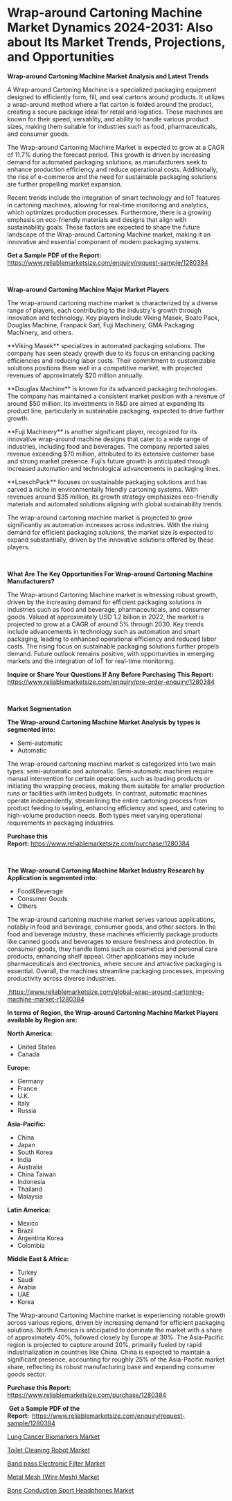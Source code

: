 <p><h1>Wrap-around Cartoning Machine Market Dynamics 2024-2031: Also about Its Market Trends, Projections, and Opportunities</h1></p><p><strong>Wrap-around Cartoning Machine Market Analysis and Latest Trends</strong></p>
<p><p>A Wrap-around Cartoning Machine is a specialized packaging equipment designed to efficiently form, fill, and seal cartons around products. It utilizes a wrap-around method where a flat carton is folded around the product, creating a secure package ideal for retail and logistics. These machines are known for their speed, versatility, and ability to handle various product sizes, making them suitable for industries such as food, pharmaceuticals, and consumer goods.</p><p>The Wrap-around Cartoning Machine Market is expected to grow at a CAGR of 11.7% during the forecast period. This growth is driven by increasing demand for automated packaging solutions, as manufacturers seek to enhance production efficiency and reduce operational costs. Additionally, the rise of e-commerce and the need for sustainable packaging solutions are further propelling market expansion. </p><p>Recent trends include the integration of smart technology and IoT features in cartoning machines, allowing for real-time monitoring and analytics, which optimizes production processes. Furthermore, there is a growing emphasis on eco-friendly materials and designs that align with sustainability goals. These factors are expected to shape the future landscape of the Wrap-around Cartoning Machine market, making it an innovative and essential component of modern packaging systems.</p></p>
<p><strong>Get a Sample PDF of the Report:&nbsp;</strong> <a href="https://www.reliablemarketsize.com/enquiry/request-sample/1280384?utm_campaign=1262&utm_medium=2&utm_source=Github&utm_content=ia&utm_term=29092024&utm_id=wrap-around-cartoning-machine">https://www.reliablemarketsize.com/enquiry/request-sample/1280384</a></p>
<p>&nbsp;</p>
<p><strong>Wrap-around Cartoning Machine Major Market Players</strong></p>
<p><p>The wrap-around cartoning machine market is characterized by a diverse range of players, each contributing to the industry's growth through innovation and technology. Key players include Viking Masek, Boato Pack, Douglas Machine, Franpack Sarl, Fuji Machinery, GMA Packaging Machinery, and others.</p><p>**Viking Masek** specializes in automated packaging solutions. The company has seen steady growth due to its focus on enhancing packing efficiencies and reducing labor costs. Their commitment to customizable solutions positions them well in a competitive market, with projected revenues of approximately $20 million annually.</p><p>**Douglas Machine** is known for its advanced packaging technologies. The company has maintained a consistent market position with a revenue of around $50 million. Its investments in R&D are aimed at expanding its product line, particularly in sustainable packaging, expected to drive further growth.</p><p>**Fuji Machinery** is another significant player, recognized for its innovative wrap-around machine designs that cater to a wide range of industries, including food and beverages. The company reported sales revenue exceeding $70 million, attributed to its extensive customer base and strong market presence. Fuji’s future growth is anticipated through increased automation and technological advancements in packaging lines.</p><p>**LoeschPack** focuses on sustainable packaging solutions and has carved a niche in environmentally friendly cartoning systems. With revenues around $35 million, its growth strategy emphasizes eco-friendly materials and automated solutions aligning with global sustainability trends.</p><p>The wrap-around cartoning machine market is projected to grow significantly as automation increases across industries. With the rising demand for efficient packaging solutions, the market size is expected to expand substantially, driven by the innovative solutions offered by these players.</p></p>
<p>&nbsp;</p>
<p><strong>What Are The Key Opportunities For Wrap-around Cartoning Machine Manufacturers?</strong></p>
<p><p>The Wrap-around Cartoning Machine market is witnessing robust growth, driven by the increasing demand for efficient packaging solutions in industries such as food and beverage, pharmaceuticals, and consumer goods. Valued at approximately USD 1.2 billion in 2022, the market is projected to grow at a CAGR of around 5% through 2030. Key trends include advancements in technology such as automation and smart packaging, leading to enhanced operational efficiency and reduced labor costs. The rising focus on sustainable packaging solutions further propels demand. Future outlook remains positive, with opportunities in emerging markets and the integration of IoT for real-time monitoring.</p></p>
<p><strong>Inquire or Share Your Questions If Any Before Purchasing This Report:</strong> <a href="https://www.reliablemarketsize.com/enquiry/pre-order-enquiry/1280384?utm_campaign=1262&utm_medium=2&utm_source=Github&utm_content=ia&utm_term=29092024&utm_id=wrap-around-cartoning-machine">https://www.reliablemarketsize.com/enquiry/pre-order-enquiry/1280384</a></p>
<p>&nbsp;</p>
<p><strong>Market Segmentation</strong></p>
<p><strong>The Wrap-around Cartoning Machine Market Analysis by types is segmented into:</strong></p>
<p><ul><li>Semi-automatic</li><li>Automatic</li></ul></p>
<p><p>The wrap-around cartoning machine market is categorized into two main types: semi-automatic and automatic. Semi-automatic machines require manual intervention for certain operations, such as loading products or initiating the wrapping process, making them suitable for smaller production runs or facilities with limited budgets. In contrast, automatic machines operate independently, streamlining the entire cartoning process from product feeding to sealing, enhancing efficiency and speed, and catering to high-volume production needs. Both types meet varying operational requirements in packaging industries.</p></p>
<p><strong>Purchase this Report:&nbsp;</strong><a href="https://www.reliablemarketsize.com/purchase/1280384?utm_campaign=1262&utm_medium=2&utm_source=Github&utm_content=ia&utm_term=29092024&utm_id=wrap-around-cartoning-machine">https://www.reliablemarketsize.com/purchase/1280384</a></p>
<p>&nbsp;</p>
<p><strong>The Wrap-around Cartoning Machine Market Industry Research by Application is segmented into:</strong></p>
<p><ul><li>Food&Beverage</li><li>Consumer Goods</li><li>Others</li></ul></p>
<p><p>The wrap-around cartoning machine market serves various applications, notably in food and beverage, consumer goods, and other sectors. In the food and beverage industry, these machines efficiently package products like canned goods and beverages to ensure freshness and protection. In consumer goods, they handle items such as cosmetics and personal care products, enhancing shelf appeal. Other applications may include pharmaceuticals and electronics, where secure and attractive packaging is essential. Overall, the machines streamline packaging processes, improving productivity across diverse industries.</p></p>
<p><a href="https://www.reliablemarketsize.com/global-wrap-around-cartoning-machine-market-r1280384?utm_campaign=1262&utm_medium=2&utm_source=Github&utm_content=ia&utm_term=29092024&utm_id=wrap-around-cartoning-machine">&nbsp;https://www.reliablemarketsize.com/global-wrap-around-cartoning-machine-market-r1280384</a></p>
<p><strong>In terms of Region, the Wrap-around Cartoning Machine Market Players available by Region are:</strong></p>
<p>
    <p> <strong> North America: </strong>
        <ul>
            <li>United States</li>
            <li>Canada</li>
        </ul>
        </p> 
    <p> <strong> Europe: </strong>
        <ul>
            <li>Germany</li>
            <li>France</li>
            <li>U.K.</li>
            <li>Italy</li>
            <li>Russia</li>
        </ul>
        </p> 
    <p> <strong> Asia-Pacific: </strong>
        <ul>
            <li>China</li>
            <li>Japan</li>
            <li>South Korea</li>
            <li>India</li>
            <li>Australia</li>
            <li>China Taiwan</li>
            <li>Indonesia</li>
            <li>Thailand</li>
            <li>Malaysia</li>
        </ul>
        </p> 
    <p> <strong> Latin America: </strong>
        <ul>
            <li>Mexico</li>
            <li>Brazil</li>
            <li>Argentina Korea</li>
            <li>Colombia</li>
        </ul>
        </p> 
    <p> <strong> Middle East & Africa: </strong>
        <ul>
            <li>Turkey</li>
            <li>Saudi</li>
            <li>Arabia</li>
            <li>UAE</li>
            <li>Korea</li>
        </ul>
    </p>
    </p>
<p><p>The Wrap-around Cartoning Machine market is experiencing notable growth across various regions, driven by increasing demand for efficient packaging solutions. North America is anticipated to dominate the market with a share of approximately 40%, followed closely by Europe at 30%. The Asia-Pacific region is projected to capture around 20%, primarily fueled by rapid industrialization in countries like China. China is expected to maintain a significant presence, accounting for roughly 25% of the Asia-Pacific market share, reflecting its robust manufacturing base and expanding consumer goods sector.</p></p>
<p><strong>Purchase this Report: </strong><a href="https://www.reliablemarketsize.com/purchase/1280384?utm_campaign=1262&utm_medium=2&utm_source=Github&utm_content=ia&utm_term=29092024&utm_id=wrap-around-cartoning-machine">https://www.reliablemarketsize.com/purchase/1280384</a></p>
<p>&nbsp;<strong>Get a Sample PDF of the Report:&nbsp;&nbsp;</strong><a href="https://www.reliablemarketsize.com/enquiry/request-sample/1280384?utm_campaign=1262&utm_medium=2&utm_source=Github&utm_content=ia&utm_term=29092024&utm_id=wrap-around-cartoning-machine">https://www.reliablemarketsize.com/enquiry/request-sample/1280384</a></p>
<p><strong></strong></p>
<p><p><a href="https://www.linkedin.com/pulse/lung-cancer-biomarkers-market-size-growing-cagr-66-report-spkze?utm_campaign=1262&utm_medium=2&utm_source=Github&utm_content=ia&utm_term=29092024&utm_id=wrap-around-cartoning-machine">Lung Cancer Biomarkers Market</a></p><p><a href="https://www.linkedin.com/pulse/toilet-cleaning-robot-market-global-regional-analysis-c5muc?utm_campaign=1262&utm_medium=2&utm_source=Github&utm_content=ia&utm_term=29092024&utm_id=wrap-around-cartoning-machine">Toilet Cleaning Robot Market</a></p><p><a href="https://issuu.com/reportprime-2/docs/band-pass-electronic-filter-market-_d3c6aef12352a7?utm_campaign=1262&utm_medium=2&utm_source=Github&utm_content=ia&utm_term=29092024&utm_id=wrap-around-cartoning-machine">Band pass Electronic Filter Market</a></p><p><a href="https://issuu.com/reportprime-2/docs/metal-mesh-wire-mesh-market-size-20_330f60dcf9f632?utm_campaign=1262&utm_medium=2&utm_source=Github&utm_content=ia&utm_term=29092024&utm_id=wrap-around-cartoning-machine">Metal Mesh (Wire Mesh) Market</a></p><p><a href="https://www.linkedin.com/pulse/strategic-roadmap-success-global-bone-conduction-sport-headphones-swtfc?utm_campaign=1262&utm_medium=2&utm_source=Github&utm_content=ia&utm_term=29092024&utm_id=wrap-around-cartoning-machine">Bone Conduction Sport Headphones Market</a></p></p>